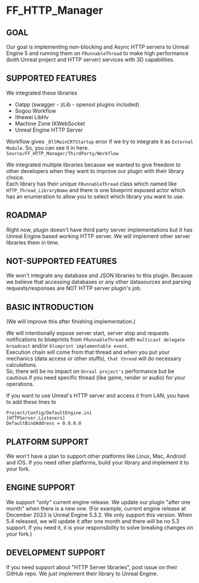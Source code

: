 # FF_HTTP_Manager

## GOAL
Our goal is implementing non-blocking and Async HTTP servers to Unreal Engine 5 and running them on `FRunnableThread` to make high performance (both Unreal project and HTTP server) services with 3D capabilities.

## SUPPORTED FEATURES
We integrated these libraries

- Oatpp (swagger - zLib - openssl plugins included)
- Sogou Workflow
- Ithewei LibHv
- Machine Zone IXWebSocket
- Unreal Engine HTTP Server

Workflow gives `_DllMainCRTStartup` error if we try to integrate it as `External Module`. So, you can see it in here. <br />
`Source/FF_HTTP_Manager/ThirdParty/Workflow`

We integrated multiple libraries because we wanted to give freedom to other developers when they want to improve our plugin with their library choice.<br />
Each library has their unique `FRunnableThread` class which named like `HTTP_Thread_LibraryName` and there is one blueprint exposed actor which has an enumeration to allow you to select which library you want to use.

## ROADMAP
Right now, plugin doesn't have third party server implementations but it has Unreal Engine based working HTTP server.
We will implement other server libraries them in time.

## NOT-SUPPORTED FEATURES
We won't integrate any database and JSON libraries to this plugin. Because we believe that accessing databases or any other datasources and parsing requests/responses are NOT HTTP server plugin's job.

## BASIC INTRODUCTION
(We will improve this after finishing implementation.)<br />

We will intentionally expose server start, server stop and requests notifications to blueprints from `FRunnableThread` with `multicast delegate broadcast` and/or `blueprint implementable event`.<br />
Execution chain will come from that thread and when you put your mechanics (data access or other stuffs), `that thread` will do necessary calculations. <br />
So, there will be no impact on `Unreal project's` performance but be cautious if you need specific thread (like game, render or audio) for your operations.

If you want to use Unreal's HTTP server and access it from LAN, you have to add these lines to 
```
Project/Config/DefaultEngine.ini
[HTTPServer.Listeners]
DefaultBindAddress = 0.0.0.0
```

## PLATFORM SUPPORT
We won't have a plan to support other platforms like Linux, Mac, Android and iOS. If you need other platforms, build your library and implement it to your fork.

## ENGINE SUPPORT
We support "only" current engine release. We update our plugin "after one month" when there is a new one.
(For example, current engine release at December 2023 is Unreal Engine 5.3.2. We only support this version. When 5.4 released, we will update it after one month and there will be no 5.3 support. If you need it, it is your responsibility to solve breaking changes on your fork.)

## DEVELOPMENT SUPPORT
If you need support about "HTTP Server libraries", post issue on their GitHub repo. We just implement their library to Unreal Engine.
